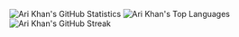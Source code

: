 ![Ari Khan's GitHub Statistics](https://github-readme-stats.vercel.app/api?username=Proking4444&theme=default&show_icons=true&hide_border=false&count_private=true)
![Ari Khan's Top Languages](https://github-readme-stats.vercel.app/api/top-langs/?username=Proking4444&theme=default&show_icons=true&hide_border=false&layout=compact)
![Ari Khan's GitHub Streak](https://github-readme-streak-stats.herokuapp.com/?user=Proking4444&theme=default&hide_border=false)
